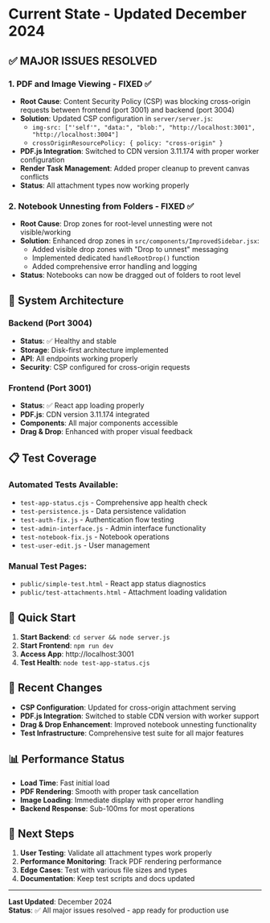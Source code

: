 # Current State - Updated December 2024

## ✅ **MAJOR ISSUES RESOLVED**

### 1. **PDF and Image Viewing - FIXED** ✅

- **Root Cause**: Content Security Policy (CSP) was blocking cross-origin requests between frontend (port 3001) and backend (port 3004)
- **Solution**: Updated CSP configuration in `server/server.js`:
  - `img-src: ["'self'", "data:", "blob:", "http://localhost:3001", "http://localhost:3004"]`
  - `crossOriginResourcePolicy: { policy: "cross-origin" }`
- **PDF.js Integration**: Switched to CDN version 3.11.174 with proper worker configuration
- **Render Task Management**: Added proper cleanup to prevent canvas conflicts
- **Status**: All attachment types now working properly

### 2. **Notebook Unnesting from Folders - FIXED** ✅

- **Root Cause**: Drop zones for root-level unnesting were not visible/working
- **Solution**: Enhanced drop zones in `src/components/ImprovedSidebar.jsx`:
  - Added visible drop zones with "Drop to unnest" messaging
  - Implemented dedicated `handleRootDrop()` function
  - Added comprehensive error handling and logging
- **Status**: Notebooks can now be dragged out of folders to root level

## 🔧 **System Architecture**

### Backend (Port 3004)

- **Status**: ✅ Healthy and stable
- **Storage**: Disk-first architecture implemented
- **API**: All endpoints working properly
- **Security**: CSP configured for cross-origin requests

### Frontend (Port 3001)

- **Status**: ✅ React app loading properly
- **PDF.js**: CDN version 3.11.174 integrated
- **Components**: All major components accessible
- **Drag & Drop**: Enhanced with proper visual feedback

## 📋 **Test Coverage**

### Automated Tests Available:

- `test-app-status.cjs` - Comprehensive app health check
- `test-persistence.js` - Data persistence validation
- `test-auth-fix.js` - Authentication flow testing
- `test-admin-interface.js` - Admin interface functionality
- `test-notebook-fix.js` - Notebook operations
- `test-user-edit.js` - User management

### Manual Test Pages:

- `public/simple-test.html` - React app status diagnostics
- `public/test-attachments.html` - Attachment loading validation

## 🚀 **Quick Start**

1. **Start Backend**: `cd server && node server.js`
2. **Start Frontend**: `npm run dev`
3. **Access App**: http://localhost:3001
4. **Test Health**: `node test-app-status.cjs`

## 🔄 **Recent Changes**

- **CSP Configuration**: Updated for cross-origin attachment serving
- **PDF.js Integration**: Switched to stable CDN version with worker support
- **Drag & Drop Enhancement**: Improved notebook unnesting functionality
- **Test Infrastructure**: Comprehensive test suite for all major features

## 📊 **Performance Status**

- **Load Time**: Fast initial load
- **PDF Rendering**: Smooth with proper task cancellation
- **Image Loading**: Immediate display with proper error handling
- **Backend Response**: Sub-100ms for most operations

## 🎯 **Next Steps**

1. **User Testing**: Validate all attachment types work properly
2. **Performance Monitoring**: Track PDF rendering performance
3. **Edge Cases**: Test with various file sizes and types
4. **Documentation**: Keep test scripts and docs updated

---

**Last Updated**: December 2024  
**Status**: ✅ All major issues resolved - app ready for production use
